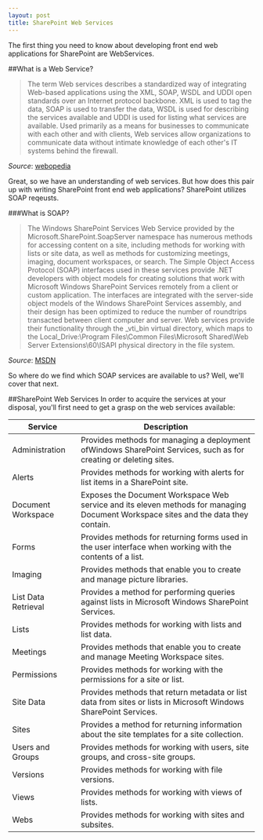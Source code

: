```yaml
---
layout: post
title: SharePoint Web Services
---
```


The first thing you need to know about developing front end web applications for SharePoint are WebServices.

##What is a Web Service?
>The term Web services describes a standardized way of integrating Web-based applications using the XML, SOAP, WSDL and UDDI open standards over an Internet protocol backbone. XML is used to tag the data, SOAP is used to transfer the data, WSDL is used for describing the services available and UDDI is used for listing what services are available. Used primarily as a means for businesses to communicate with each other and with clients, Web services allow organizations to communicate data without intimate knowledge of each other's IT systems behind the firewall.

*Source*: [webopedia](http://www.webopedia.com/TERM/W/Web_Services.html)

Great, so we have an understanding of web services.  But how does this pair up with writing SharePoint front end web applications?  SharePoint utilizes SOAP reqeusts.

###What is SOAP?
>The Windows SharePoint Services Web Service provided by the Microsoft.SharePoint.SoapServer namespace has numerous methods for accessing content on a site, including methods for working with lists or site data, as well as methods for customizing meetings, imaging, document workspaces, or search.
The Simple Object Access Protocol (SOAP) interfaces used in these services provide .NET developers with object models for creating solutions that work with Microsoft Windows SharePoint Services remotely from a client or custom application. The interfaces are integrated with the server-side object models of the Windows SharePoint Services assembly, and their design has been optimized to reduce the number of roundtrips transacted between client computer and server.
Web services provide their functionality through the _vti_bin virtual directory, which maps to the Local_Drive:\Program Files\Common Files\Microsoft Shared\Web Server Extensions\60\ISAPI physical directory in the file system.

*Source*: [MSDN](https://msdn.microsoft.com/en-us/library/dd587241(v=office.11).aspx)

So where do we find which SOAP services are available to us?  Well, we'll cover that next.


##SharePoint Web Services 
In order to acquire the services at your disposal, you'll first need to get a grasp on the web services available:

| Service               | Description                                                                                                                        |
|-----------------------|------------------------------------------------------------------------------------------------------------------------------------|
| Administration        | Provides methods for managing a deployment ofWindows SharePoint Services, such as for creating or deleting sites.                  |
| Alerts                | Provides methods for working with alerts for list items in a SharePoint site.                                                      |
| Document Workspace    | Exposes the Document Workspace Web service and its eleven methods for managing Document Workspace sites and the data they contain. |
| Forms                 | Provides methods for returning forms used in the user interface when working with the contents of a list.                          |
| Imaging               | Provides methods that enable you to create and manage picture libraries.                                                           |
| List Data Retrieval   | Provides a method for performing queries against lists in Microsoft Windows SharePoint Services.                                   |
| Lists                 | Provides methods for working with lists and list data.                                                                             |
| Meetings              | Provides methods that enable you to create and manage Meeting Workspace sites.                                                     |
| Permissions           | Provides methods for working with the permissions for a site or list.                                                              |
| Site Data             | Provides methods that return metadata or list data from sites or lists in Microsoft Windows SharePoint Services.                   |
| Sites                 | Provides a method for returning information about the site templates for a site collection.                                        |
| Users and Groups      | Provides methods for working with users, site groups, and cross-site groups.                                                       |
| Versions              | Provides methods for working with file versions.                                                                                   |
| Views                 | Provides methods for working with views of lists.     | Web Part Pages        | Provides the methods to send information to and retrieve information from XML Web services.                                        |
| Webs                  | Provides methods for working with sites and subsites.                                                                              |